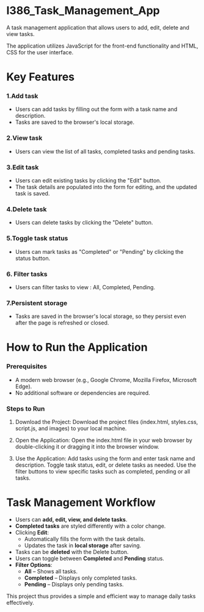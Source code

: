 # I386_Task_Management_App
A task management application that allows users to add, edit, delete and view tasks.

The application utilizes JavaScript for the front-end functionality and HTML, CSS for the user interface.

# Key Features
### 1.Add task
- Users can add tasks by filling out the form with a task name and description.
- Tasks are saved to the browser's local storage.
### 2.View task
- Users can view the list of all tasks, completed tasks and pending tasks.
### 3.Edit task
- Users can edit existing tasks by clicking the "Edit" button. 
- The task details are populated into the form for editing, and the updated task is saved.
### 4.Delete task
- Users can delete tasks by clicking the "Delete" button.
### 5.Toggle task status
- Users can mark tasks as "Completed" or "Pending" by clicking the status button.
### 6. Filter tasks
- Users can filter tasks to view : All, Completed, Pending.
### 7.Persistent storage
- Tasks are saved in the browser's local storage, so they persist even after the page is refreshed or closed.

# How to Run the Application
### Prerequisites
- A modern web browser (e.g., Google Chrome, Mozilla Firefox, Microsoft Edge).
- No additional software or dependencies are required.

### Steps to Run
1. Download the Project:
Download the project files (index.html, styles.css, script.js, and images) to your local machine.

2. Open the Application:
Open the index.html file in your web browser by double-clicking it or dragging it into the browser window.

3. Use the Application:
Add tasks using the form and enter task name and description.
Toggle task status, edit, or delete tasks as needed.
Use the filter buttons to view specific tasks such as completed, pending or all tasks.

# Task Management Workflow
- Users can **add, edit, view, and delete tasks**.
- **Completed tasks** are styled differently with a color change.
- Clicking **Edit**:
  - Automatically fills the form with the task details.
  - Updates the task in **local storage** after saving.
- Tasks can be **deleted** with the Delete button.
- Users can toggle between **Completed** and **Pending** status.
- **Filter Options**:
  - **All** – Shows all tasks.
  - **Completed** – Displays only completed tasks.
  - **Pending** – Displays only pending tasks.

This project thus provides a simple and efficient way to manage daily tasks effectively.
